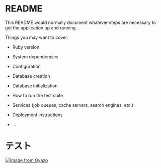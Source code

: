 # README

This README would normally document whatever steps are necessary to get the
application up and running.

Things you may want to cover:

* Ruby version

* System dependencies

* Configuration

* Database creation

* Database initialization

* How to run the test suite

* Services (job queues, cache servers, search engines, etc.)

* Deployment instructions

* ...

# テスト

[![Image from Gyazo](https://i.gyazo.com/dc469307b303901a833f82da7e46671e.png)](https://gyazo.com/dc469307b303901a833f82da7e46671e)
